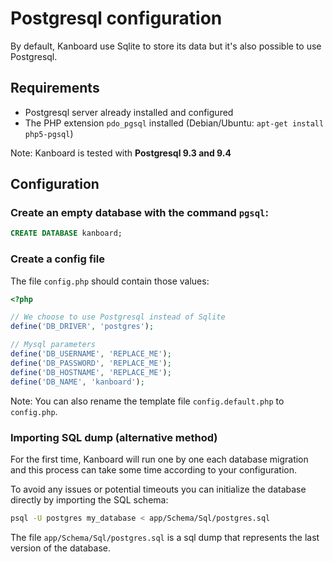 Postgresql configuration
========================

By default, Kanboard use Sqlite to store its data but it's also possible to use Postgresql.

Requirements
------------

- Postgresql server already installed and configured
- The PHP extension `pdo_pgsql` installed (Debian/Ubuntu: `apt-get install php5-pgsql`)

Note: Kanboard is tested with **Postgresql 9.3 and 9.4**

Configuration
-------------

### Create an empty database with the command `pgsql`:

```sql
CREATE DATABASE kanboard;
```

### Create a config file

The file `config.php` should contain those values:

```php
<?php

// We choose to use Postgresql instead of Sqlite
define('DB_DRIVER', 'postgres');

// Mysql parameters
define('DB_USERNAME', 'REPLACE_ME');
define('DB_PASSWORD', 'REPLACE_ME');
define('DB_HOSTNAME', 'REPLACE_ME');
define('DB_NAME', 'kanboard');
```

Note: You can also rename the template file `config.default.php` to `config.php`.

### Importing SQL dump (alternative method)

For the first time, Kanboard will run one by one each database migration and this process can take some time according to your configuration.

To avoid any issues or potential timeouts you can initialize the database directly by importing the SQL schema:

```bash
psql -U postgres my_database < app/Schema/Sql/postgres.sql
```

The file `app/Schema/Sql/postgres.sql` is a sql dump that represents the last version of the database.
